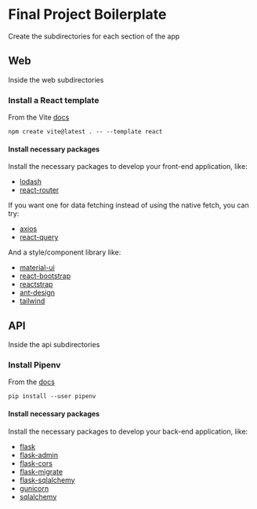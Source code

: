 # Final Project Boilerplate

Create the subdirectories for each section of the app

## Web

Inside the web subdirectories

### Install a React template

From the Vite [docs](https://vite.dev/guide/#scaffolding-your-first-vite-project)
 
```shell
npm create vite@latest . -- --template react
```

#### Install necessary packages

Install the necessary packages to develop your front-end application, like:

- [lodash](https://github.com/lodash/lodash?tab=readme-ov-file#installation)
- [react-router](https://reactrouter.com/start/library/installation)

If you want one for data fetching instead of using the native fetch, you can try:

- [axios](https://axios-http.com/docs/intro)
- [react-query](https://tanstack.com/query/latest/docs/framework/react/installation)

And a style/component library like: 
- [material-ui](https://mui.com/material-ui/getting-started/installation/)
- [react-bootstrap](https://react-bootstrap.netlify.app/docs/getting-started/introduction)
- [reactstrap](https://reactstrap.github.io/?path=/docs/home-installation--page#getting-started)
- [ant-design](https://ant.design/docs/react/use-with-vite)
- [tailwind](https://tailwindcss.com/docs/installation/using-vite)

## API

Inside the api subdirectories

### Install Pipenv

From the [docs](https://pipenv.pypa.io/en/latest/installation.html#preferred-installation-of-pipenv)

```shell
pip install --user pipenv
```

#### Install necessary packages

Install the necessary packages to develop your back-end application, like:

- [flask](https://flask.palletsprojects.com/en/stable/installation/)
- [flask-admin](https://flask-admin.readthedocs.io/en/latest/introduction/#getting-started)
- [flask-cors](https://pypi.org/project/Flask-Cors/)
- [flask-migrate](https://flask-migrate.readthedocs.io/en/latest/#installation)
- [flask-sqlalchemy](https://flask-sqlalchemy.readthedocs.io/en/stable/quickstart/#installation)
- [gunicorn](https://gunicorn.org/)
- [sqlalchemy](https://docs.sqlalchemy.org/en/20/intro.html#installation)
